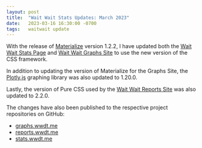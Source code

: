 ```yaml
---
layout: post
title:  "Wait Wait Stats Updates: March 2023"
date:   2023-03-16 16:30:00 -0700
tags:   waitwait update
---
```


With the release of [Materialize](https://materializeweb.com/) version 1.2.2, I have updated both the [Wait Wait Stats Page](https://stats.wwdt.me/) and [Wait Wait Graphs Site](https://graphs.wwdt.me/) to use the new version of the CSS framework.

In addition to updating the version of Materialize for the Graphs Site, the [Plotly.js](https://plotly.com/javascript/) graphing library was also updated to 1.20.0.

Lastly, the version of Pure CSS used by the [Wait Wait Reports Site](https://reports.wwdt.me/) was also updated to 2.2.0.

The changes have also been published to the respective project repositories on GitHub:

- [graphs.wwdt.me](https://github.com/questionlp/graphs.wwdt.me)
- [reports.wwdt.me](https://github.com/questionlp/reports.wwdt.me)
- [stats.wwdt.me](https://github.com/questionlp/stats.wwdt.me)
